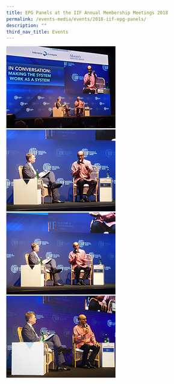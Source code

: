 ```yaml
---
title: EPG Panels at the IIF Annual Membership Meetings 2018
permalink: /events-media/events/2018-iif-epg-panels/
description: ""
third_nav_title: Events
---
```

![IIF photo](/images/Events%20Media/IIF/20181012_103725.jpg)
![IIF photo](/images/Events%20Media/IIF/20181012_103749.jpg)
![IIF photo](/images/Events%20Media/IIF/20181012_103847.jpg)
![IIF photo](/images/Events%20Media/IIF/MRC03245.jpg)